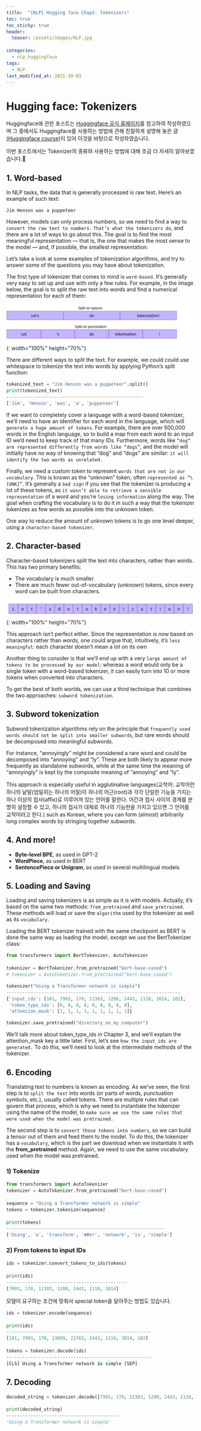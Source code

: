 ```yaml
---
title:  "[NLP] Hugging face Chap2. Tokenizers"
toc: true
toc_sticky: true
header:
  teaser: /assets/images/NLP.jpg

categories:
  - nlp_huggingface
tags:
  - NLP
last_modified_at: 2021-10-03
---  
```


# Hugging face: Tokenizers
Huggingface에 관한 포스트는 [Huggingface 공식 홈페이지](https://huggingface.co/)를 참고하여 작성하였으며 그 중에서도 Huggingface를 사용하는 방법에 관해 친절하게 설명해 놓은 글[(Huggingface course)](https://huggingface.co/course/chapter1)이 있어 이것을 바탕으로 작성하였습니다.  

이번 포스트에서는 Tokenizer의 종류와 사용하는 방법에 대해 조금 더 자세히 알아보겠습니다.🤗  

## 1. Word-based  

In NLP tasks, the data that is generally processed is raw text. Here’s an example of such text:

```
Jim Henson was a puppeteer
```

However, models can only process numbers, so we need to find a way to `convert the raw text to numbers.` `That’s what the tokenizers do`, and there are a lot of ways to go about this. The goal is to find the most meaningful representation — that is, the one that makes the most sense to the model — and, if possible, the smallest representation.

Let’s take a look at some examples of tokenization algorithms, and try to answer some of the questions you may have about tokenization.  

The first type of tokenizer that comes to mind is `word-based`. It’s generally very easy to set up and use with only a few rules. For example, in the image below, the goal is to split the raw text into words and find a numerical representation for each of them:  

![](/assets/images/huggingface_9.png){: width="100%" height="70%"}  

There are different ways to split the text. For example, we could could use whitespace to tokenize the text into words by applying Python’s split function:  

```python
tokenized_text = "Jim Henson was a puppeteer".split()
print(tokenized_text)
---------------------------------------------------
['Jim', 'Henson', 'was', 'a', 'puppeteer']
```

If we want to completely cover a language with a word-based tokenizer, we’ll need to have an identifier for each word in the language, which will `generate a huge amount of tokens`. For example, there are over 500,000 words in the English language, so to build a map from each word to an input ID we’d need to keep track of that many IDs. Furthermore, words like `“dog” are represented differently from words like “dogs”`, and the model will initially have no way of knowing that “dog” and “dogs” are similar: `it will identify the two words as unrelated.`  

Finally, we need a custom token to represent `words that are not in our vocabulary`. This is known as the “unknown” token, often `represented as ”\[UNK]”`. It’s generally a `bad sign` if you see that the tokenizer is producing a lot of these tokens, as `it wasn’t able to retrieve a sensible representation` of a word and you’re `losing information` along the way. The goal when crafting the vocabulary is to do it in such a way that the tokenizer tokenizes as few words as possible into the unknown token.

One way to reduce the amount of unknown tokens is to go one level deeper, using a `character-based tokenizer`.  

## 2. Character-based  

Character-based tokenizers split the text into characters, rather than words. This has two primary benefits:

- The vocabulary is much smaller.
- There are much fewer out-of-vocabulary (unknown) tokens, since every word can be built from characters.

![](/assets/images/huggingface_10.png){: width="100%" height="70%"}  

This approach isn’t perfect either. Since the representation is now based on characters rather than words, one could argue that, intuitively, it’s `less meaningful`: each character doesn’t mean a lot on its own  

Another thing to consider is that we’ll end up with a very `large amount of tokens to be processed by our model`: whereas a word would only be a single token with a word-based tokenizer, it can easily turn into 10 or more tokens when converted into characters.  

To get the best of both worlds, we can use a third technique that combines the two approaches: `subword tokenization`.  

## 3. Subword tokenization  
Subword tokenization algorithms rely on the principle that `frequently used words should not be split into smaller subwords`, but rare words should be decomposed into meaningful subwords.

For instance, “annoyingly” might be considered a rare word and could be decomposed into “annoying” and “ly”. These are both likely to appear more frequently as standalone subwords, while at the same time the meaning of “annoyingly” is kept by the composite meaning of “annoying” and “ly”.  

This approach is especially useful in agglutinative languages(교착어: 교착어란 하나의 낱말(엄밀히는 하나의 어절)이 하나의 어근(root)과 각각 단일한 기능을 가지는 하나 이상의 접사(affix)로 이루어져 있는 언어를 말한다. 어간과 접사 사이의 경계를 분명히 설정할 수 있고, 하나의 접사가 대체로 하나의 기능만을 가지고 있으면 그 언어를 교착어라고 한다.) such as Korean, where you can form (almost) arbitrarily long complex words by stringing together subwords.  

## 4. And more!  

- __Byte-level BPE__, as used in GPT-2
- __WordPiece__, as used in BERT
- __SentencePiece or Unigram__, as used in several multilingual models  

## 5. Loading and Saving

Loading and saving tokenizers is as simple as it is with models. Actually, it’s based on the same two methods: `from_pretrained` and `save_pretrained`. These methods will load or save the `algorithm` used by the tokenizer as well as its `vocabulary`.

Loading the BERT tokenizer trained with the same checkpoint as BERT is done the same way as loading the model, except we use the BertTokenizer class:  

```python
from transformers import BertTokenizer, AutoTokenizer

tokenizer = BertTokenizer.from_pretrained("bert-base-cased")
# tokenizer = AutoTokenizer.from_pretrained("bert-base-cased")
```

```python
tokenizer("Using a Transformer network is simple")
-----------------------------------------------------------------
{'input_ids': [101, 7993, 170, 11303, 1200, 2443, 1110, 3014, 102],
 'token_type_ids': [0, 0, 0, 0, 0, 0, 0, 0, 0],
 'attention_mask': [1, 1, 1, 1, 1, 1, 1, 1, 1]}
```

```python
tokenizer.save_pretrained("directory_on_my_computer")
```

We’ll talk more about token_type_ids in Chapter 3, and we’ll explain the attention_mask key a little later. First, let’s see `how the input_ids are generated.` To do this, we’ll need to look at the intermediate methods of the tokenizer.  

## 6. Encoding

Translating text to numbers is known as encoding. As we’ve seen, the first step is to `split the text` into words (or parts of words, punctuation symbols, etc.), usually called tokens. There are multiple rules that can govern that process, which is why we need to instantiate the tokenizer using the name of the model, to `make sure we use the same rules that were used when the model was pretrained.`

The second step is to `convert those tokens into numbers`, so we can build a tensor out of them and feed them to the model. To do this, the tokenizer has a `vocabulary`, which is the part we download when we instantiate it with the __from_pretrained__ method. Again, we need to use the same vocabulary used when the model was pretrained.  

### 1) Tokenize

```python
from transformers import AutoTokenizer
tokenizer = AutoTokenizer.from_pretrained("bert-base-cased")

sequence = "Using a Transformer network is simple"
tokens = tokenizer.tokenize(sequence)

print(tokens)
-----------------------------------------------------------
['Using', 'a', 'transform', '##er', 'network', 'is', 'simple']
```

### 2) From tokens to input IDs

```python
ids = tokenizer.convert_tokens_to_ids(tokens)

print(ids)
---------------------------------------------
[7993, 170, 11303, 1200, 2443, 1110, 3014]
```

모델이 요구하는 조건에 맞춰서 special token을 달아주는 방법도 있습니다.  

```python
ids = tokenizer.encode(sequence)

print(ids)
------------------------------------------------------
[101, 7993, 170, 13809, 23763, 2443, 1110, 3014, 102]

tokens = tokenizer.decode(ids)
------------------------------------------------------
[CLS] Using a Transformer network is simple [SEP]
```  

## 7. Decoding

```python
decoded_string = tokenizer.decode([7993, 170, 11303, 1200, 2443, 1110, 3014])

print(decoded_string)
------------------------------------------
'Using a Transformer network is simple'
```